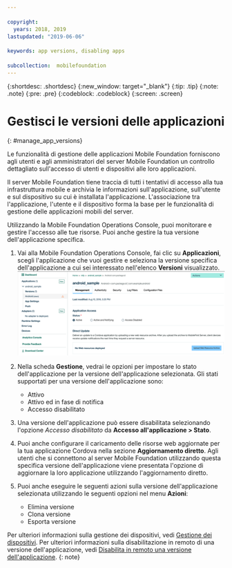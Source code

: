 ```yaml
---

copyright:
  years: 2018, 2019
lastupdated: "2019-06-06"

keywords: app versions, disabling apps

subcollection:  mobilefoundation
---
```


{:shortdesc: .shortdesc}
{:new_window: target="_blank"}
{:tip: .tip}
{:note: .note}
{:pre: .pre}
{:codeblock: .codeblock}
{:screen: .screen}

# Gestisci le versioni delle applicazioni
{: #manage_app_versions}

Le funzionalità di gestione delle applicazioni Mobile Foundation forniscono agli utenti e agli amministratori del server Mobile Foundation un controllo dettagliato sull'accesso di utenti e dispositivi alle loro applicazioni.

Il server Mobile Foundation tiene traccia di tutti i tentativi di accesso alla tua infrastruttura mobile e archivia le informazioni sull'applicazione, sull'utente e sul dispositivo su cui è installata l'applicazione. L'associazione tra l'applicazione, l'utente e il dispositivo forma la base per le funzionalità di gestione delle applicazioni mobili del server.

Utilizzando la Mobile Foundation Operations Console, puoi monitorare e gestire l'accesso alle tue risorse. Puoi anche gestire la tua versione dell'applicazione specifica.

1.  Vai alla Mobile Foundation Operations Console, fai clic su **Applicazioni**, scegli l'applicazione che vuoi gestire e seleziona la versione specifica dell'applicazione a cui sei interessato nell'elenco **Versioni** visualizzato.
    ![Gestisci la versione dell'applicazione](images/app_version_management.png)

2. Nella scheda **Gestione**, vedrai le opzioni per impostare lo stato dell'applicazione per la versione dell'applicazione selezionata. Gli stati supportati per una versione dell'applicazione sono:
   * Attivo
   * Attivo ed in fase di notifica
   * Accesso disabilitato
3. Una versione dell'applicazione può essere disabilitata selezionando l'opzione *Accesso disabilitato* da **Accesso all'applicazione > Stato**.
4. Puoi anche configurare il caricamento delle risorse web aggiornate per la tua applicazione Cordova nella sezione **Aggiornamento diretto**. Agli utenti che si connettono al server Mobile Foundation utilizzando questa specifica versione dell'applicazione viene presentata l'opzione di aggiornare la loro applicazione utilizzando l'aggiornamento diretto.
5. Puoi anche eseguire le seguenti azioni sulla versione dell'applicazione selezionata utilizzando le seguenti opzioni nel menu **Azioni**:
   *  Elimina versione
   *  Clona versione
   *  Esporta versione


Per ulteriori informazioni sulla gestione dei dispositivi, vedi [Gestione dei dispositivi](/docs/services/mobilefoundation?topic=mobilefoundation-manage_devices#manage_devices).
Per ulteriori informazioni sulla disabilitazione in remoto di una versione dell'applicazione, vedi [Disabilita in remoto una versione dell'applicazione](/docs/services/mobilefoundation?topic=mobilefoundation-remotely_disable_an_app_version#remotely_disable_an_app_version).
{: note}
